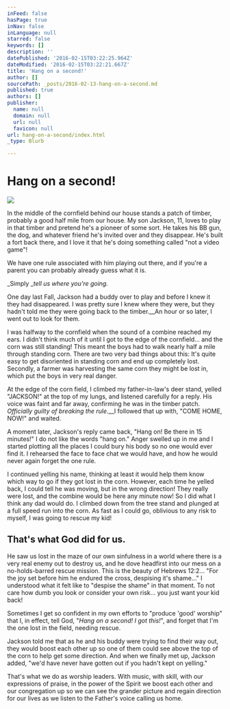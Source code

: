 ```yaml
---
inFeed: false
hasPage: true
inNav: false
inLanguage: null
starred: false
keywords: []
description: ''
datePublished: '2016-02-15T03:22:25.964Z'
dateModified: '2016-02-15T03:22:21.667Z'
title: 'Hang on a second!'
author: []
sourcePath: _posts/2016-02-13-hang-on-a-second.md
published: true
authors: []
publisher:
  name: null
  domain: null
  url: null
  favicon: null
url: hang-on-a-second/index.html
_type: Blurb

---
```

# Hang on a second!
![](https://the-grid-user-content.s3-us-west-2.amazonaws.com/1c1147b3-6b3e-4b63-87f8-b547aa8cd882.jpg)

In the middle of the cornfield behind our house stands a patch of timber, probably a good half mile from our house. My son Jackson, 11, loves to play in that timber and pretend he's a pioneer of some sort. He takes his BB gun, the dog, and whatever friend he's invited over and they disappear. He's built a fort back there, and I love it that he's doing something called "not a video game"!

We have one rule associated with him playing out there, and if you're a parent you can probably already guess what it is.

_Simply __tell us where you're going._

One day last Fall, Jackson had a buddy over to play and before I knew it they had disappeared. I was pretty sure I knew where they were, but they hadn't told me they were going back to the timber.__An hour or so later, I went out to look for them.

I was halfway to the cornfield when the sound of a combine reached my ears. I didn't think much of it until I got to the edge of the cornfield... and the corn was still standing! This meant the boys had to walk nearly half a mile through standing corn. There are two very bad things about this: It's quite easy to get disoriented in standing corn and end up completely lost. Secondly, a farmer was harvesting the same corn they might be lost in, which put the boys in very real danger.

At the edge of the corn field, I climbed my father-in-law's deer stand, yelled "JACKSON!" at the top of my lungs, and listened carefully for a reply. His voice was faint and far away, confirming he was in the timber patch.  _Officially guilty of breaking the rule_.__I followed that up with, "COME HOME, NOW!" and waited.

A moment later, Jackson's reply came back, "Hang on! Be there in 15 minutes!" I do not like the words "hang on." Anger swelled up in me and I started plotting all the places I could bury his body so no one would ever find it. I rehearsed the face to face chat we would have, and how he would never again forget the one rule.

I continued yelling his name, thinking at least it would help them know which way to go if they got lost in the corn. However, each time he yelled back, I could tell he was moving, but in the wrong direction! They really were lost, and the combine would be here any minute now! So I did what I think any dad would do. I climbed down from the tree stand and plunged at a full speed run into the corn. As fast as I could go, oblivious to any risk to myself, I was going to rescue my kid!

## That's what God did for us.

He saw us lost in the maze of our own sinfulness in a world where there is a very real enemy out to destroy us, and he dove headfirst into our mess on a no-holds-barred rescue mission. This is the beauty of Hebrews 12:2... "For the joy set before him he endured the cross, despising it's shame..." I understood what it felt like to "despise the shame" in that moment. To not care how dumb you look or consider your own risk... you just want your kid back!

Sometimes I get so confident in my own efforts to "produce 'good' worship" that I, in effect, tell God, "_Hang on a second! I got this!_", and forget that I'm the one lost in the field, needing rescue.

Jackson told me that as he and his buddy were trying to find their way out, they would boost each other up so one of them could see above the top of the corn to help get some direction. And when we finally met up, Jackson added, "we'd have never have gotten out if you hadn't kept on yelling."

That's what we do as worship leaders. With music, with skill, with our expressions of praise, in the power of the Spirit we boost each other and our congregation up so we can see the grander picture and regain direction for our lives as we listen to the Father's voice calling us home.